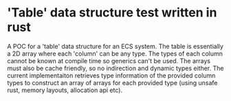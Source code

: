 # 'Table' data structure test written in rust

A POC for a 'table' data structure for an ECS system. The table is essentially a 2D array where each 'column' can be any type. The types of each column cannot be known at compile time so generics can't be used. The arrays must also be cache friendly, so no indirection and dynamic types either. The current implementaiton retrieves type information of the provided column types to construct an array of arrays for each provided type (using unsafe rust, memory layouts, allocation api etc). 

